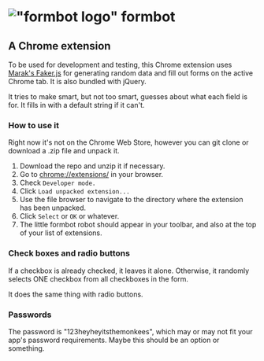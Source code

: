 #  !["formbot logo"]() formbot

## A Chrome extension

To be used for development and testing, this Chrome extension uses
[Marak's Faker.js](https://github.com/Marak/Faker.js) for generating random
data and fill out forms on the active Chrome tab.  It is also bundled
with jQuery.

It tries to make smart, but not too smart, guesses about what each
field is for. It fills in with a default string if it can't.

### How to use it
Right now it's not on the Chrome Web Store, however you can git clone or download
a .zip file and unpack it.

1. Download the repo and unzip it if necessary.
1. Go to [chrome://extensions/](chrome://extensions/) in your browser.
1. Check `Developer mode.`
1. Click `Load unpacked extension...`
1. Use the file browser to navigate to the directory where the extension
has been unpacked.
1. Click `Select` or `OK` or whatever.
1. The little formbot robot should appear in your toolbar, and also at
the top of your list of extensions.

### Check boxes and radio buttons
If a checkbox is already checked, it leaves it alone. Otherwise, it randomly
selects ONE checkbox from all checkboxes in the form.

It does the same thing with radio buttons.

### Passwords
The password is "123heyheyitsthemonkees", which may or may not fit your app's
password requirements. Maybe this should be an option or something.
